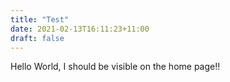 ```yaml
---
title: "Test"
date: 2021-02-13T16:11:23+11:00
draft: false
---
```


Hello World, I should be visible on the home page!!